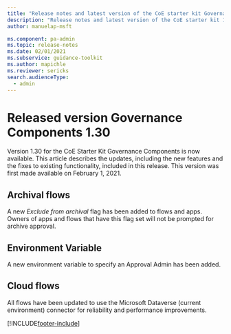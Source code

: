 ```yaml
---
title: "Release notes and latest version of the CoE starter kit Governance components 1.30 | MicrosoftDocs"
description: "Release notes and latest version of the CoE starter kit 1.30."
author: manuelap-msft

ms.component: pa-admin
ms.topic: release-notes
ms.date: 02/01/2021
ms.subservice: guidance-toolkit
ms.author: mapichle
ms.reviewer: sericks
search.audienceType: 
  - admin
---
```


# Released version Governance Components 1.30

Version 1.30 for the CoE Starter Kit Governance Components is now available. This article describes the updates, including the new features and the fixes to existing functionality, included in this release. This version was first made available on February 1, 2021.

## Archival flows

A new *Exclude from archival* flag has been added to flows and apps. Owners of apps and flows that have this flag set will not be prompted for archive approval.

## Environment Variable

A new environment variable to specify an Approval Admin has been added.

## Cloud flows

All flows have been updated to use the Microsoft Dataverse (current environment) connector for reliability and performance improvements.


[!INCLUDE[footer-include](../../../includes/footer-banner.md)]
